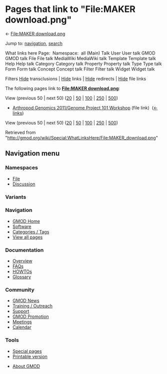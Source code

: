 <div id="mw-page-base" class="noprint">

</div>

<div id="mw-head-base" class="noprint">

</div>

<div id="content" class="mw-body" role="main">

<span id="top"></span>

<div id="mw-js-message" style="display:none;">

</div>



# <span dir="auto">Pages that link to "File:MAKER download.png"</span>

<div id="bodyContent">

<div id="contentSub">

← [File:MAKER
download.png](/wiki/File:MAKER_download.png "File:MAKER download.png")

</div>

<div id="jump-to-nav" class="mw-jump">

Jump to: [navigation](#mw-navigation), [search](#p-search)

</div>

<div id="mw-content-text">

What links here Page:  Namespace:  all (Main) Talk User User talk GMOD
GMOD talk File File talk MediaWiki MediaWiki talk Template Template talk
Help Help talk Category Category talk Property Property talk Type Type
talk Form Form talk Concept Concept talk Filter Filter talk Widget
Widget talk

Filters
[Hide](/mediawiki/index.php?title=Special:WhatLinksHere/File:MAKER_download.png&hidetrans=1 "Special:WhatLinksHere/File:MAKER download.png")
transclusions \|
[Hide](/mediawiki/index.php?title=Special:WhatLinksHere/File:MAKER_download.png&hidelinks=1 "Special:WhatLinksHere/File:MAKER download.png")
links \|
[Hide](/mediawiki/index.php?title=Special:WhatLinksHere/File:MAKER_download.png&hideredirs=1 "Special:WhatLinksHere/File:MAKER download.png")
redirects \|
[Hide](/mediawiki/index.php?title=Special:WhatLinksHere/File:MAKER_download.png&hideimages=1 "Special:WhatLinksHere/File:MAKER download.png")
file links

The following pages link to **[File:MAKER
download.png](/wiki/File:MAKER_download.png "File:MAKER download.png")**:

View (previous 50 \| next 50)
([20](/mediawiki/index.php?title=Special:WhatLinksHere/File:MAKER_download.png&limit=20 "Special:WhatLinksHere/File:MAKER download.png")
\|
[50](/mediawiki/index.php?title=Special:WhatLinksHere/File:MAKER_download.png&limit=50 "Special:WhatLinksHere/File:MAKER download.png")
\|
[100](/mediawiki/index.php?title=Special:WhatLinksHere/File:MAKER_download.png&limit=100 "Special:WhatLinksHere/File:MAKER download.png")
\|
[250](/mediawiki/index.php?title=Special:WhatLinksHere/File:MAKER_download.png&limit=250 "Special:WhatLinksHere/File:MAKER download.png")
\|
[500](/mediawiki/index.php?title=Special:WhatLinksHere/File:MAKER_download.png&limit=500 "Special:WhatLinksHere/File:MAKER download.png"))

- [Arthropod Genomics 2011/Genome Project 101
  Workshop](/wiki/Arthropod_Genomics_2011/Genome_Project_101_Workshop "Arthropod Genomics 2011/Genome Project 101 Workshop")
  (file link) ‎ <span class="mw-whatlinkshere-tools">([←
  links](/mediawiki/index.php?title=Special:WhatLinksHere&target=Arthropod+Genomics+2011%2FGenome+Project+101+Workshop "Special:WhatLinksHere"))</span>

View (previous 50 \| next 50)
([20](/mediawiki/index.php?title=Special:WhatLinksHere/File:MAKER_download.png&limit=20 "Special:WhatLinksHere/File:MAKER download.png")
\|
[50](/mediawiki/index.php?title=Special:WhatLinksHere/File:MAKER_download.png&limit=50 "Special:WhatLinksHere/File:MAKER download.png")
\|
[100](/mediawiki/index.php?title=Special:WhatLinksHere/File:MAKER_download.png&limit=100 "Special:WhatLinksHere/File:MAKER download.png")
\|
[250](/mediawiki/index.php?title=Special:WhatLinksHere/File:MAKER_download.png&limit=250 "Special:WhatLinksHere/File:MAKER download.png")
\|
[500](/mediawiki/index.php?title=Special:WhatLinksHere/File:MAKER_download.png&limit=500 "Special:WhatLinksHere/File:MAKER download.png"))

</div>

<div class="printfooter">

Retrieved from
"<http://gmod.org/wiki/Special:WhatLinksHere/File:MAKER_download.png>"

</div>

<div id="catlinks" class="catlinks catlinks-allhidden">

</div>

<div class="visualClear">

</div>

</div>

</div>

<div id="mw-navigation">

## Navigation menu

<div id="mw-head">



<div id="left-navigation">

<div id="p-namespaces" class="vectorTabs" role="navigation"
aria-labelledby="p-namespaces-label">

### Namespaces

- <span id="ca-nstab-image"><a href="/wiki/File:MAKER_download.png" accesskey="c"
  title="View the file page [c]">File</a></span>
- <span id="ca-talk"><a
  href="/mediawiki/index.php?title=File_talk:MAKER_download.png&amp;action=edit&amp;redlink=1"
  accesskey="t"
  title="Discussion about the content page [t]">Discussion</a></span>

</div>

<div id="p-variants" class="vectorMenu emptyPortlet" role="navigation"
aria-labelledby="p-variants-label">

### 

### Variants[](#)

<div class="menu">

</div>

</div>

</div>

<div id="right-navigation">





</div>



</div>

</div>

</div>

<div id="mw-panel">

<div id="p-logo" role="banner">

<a href="/wiki/Main_Page"
style="background-image: url(http://gmod.org/images/GMOD-cogs.png);"
title="Visit the main page"></a>

</div>

<div id="p-Navigation" class="portal" role="navigation"
aria-labelledby="p-Navigation-label">

### Navigation

<div class="body">

- <span id="n-GMOD-Home">[GMOD Home](/wiki/Main_Page)</span>
- <span id="n-Software">[Software](/wiki/GMOD_Components)</span>
- <span id="n-Categories-.2F-Tags">[Categories /
  Tags](/wiki/Categories)</span>
- <span id="n-View-all-pages">[View all
  pages](/wiki/Special:AllPages)</span>

</div>

</div>

<div id="p-Documentation" class="portal" role="navigation"
aria-labelledby="p-Documentation-label">

### Documentation

<div class="body">

- <span id="n-Overview">[Overview](/wiki/Overview)</span>
- <span id="n-FAQs">[FAQs](/wiki/Category:FAQ)</span>
- <span id="n-HOWTOs">[HOWTOs](/wiki/Category:HOWTO)</span>
- <span id="n-Glossary">[Glossary](/wiki/Glossary)</span>

</div>

</div>

<div id="p-Community" class="portal" role="navigation"
aria-labelledby="p-Community-label">

### Community

<div class="body">

- <span id="n-GMOD-News">[GMOD News](/wiki/GMOD_News)</span>
- <span id="n-Training-.2F-Outreach">[Training /
  Outreach](/wiki/Training_and_Outreach)</span>
- <span id="n-Support">[Support](/wiki/Support)</span>
- <span id="n-GMOD-Promotion">[GMOD
  Promotion](/wiki/GMOD_Promotion)</span>
- <span id="n-Meetings">[Meetings](/wiki/Meetings)</span>
- <span id="n-Calendar">[Calendar](/wiki/Calendar)</span>

</div>

</div>

<div id="p-tb" class="portal" role="navigation"
aria-labelledby="p-tb-label">

### Tools

<div class="body">

- <span id="t-specialpages"><a href="/wiki/Special:SpecialPages" accesskey="q"
  title="A list of all special pages [q]">Special pages</a></span>
- <span id="t-print"><a
  href="/mediawiki/index.php?title=Special:WhatLinksHere/File:MAKER_download.png&amp;printable=yes"
  rel="alternate" accesskey="p"
  title="Printable version of this page [p]">Printable version</a></span>

</div>

</div>

</div>

</div>

<div id="footer" role="contentinfo">

- <span id="footer-places-about">[About
  GMOD](/wiki/GMOD:About "GMOD:About")</span>

<!-- -->






</div>
